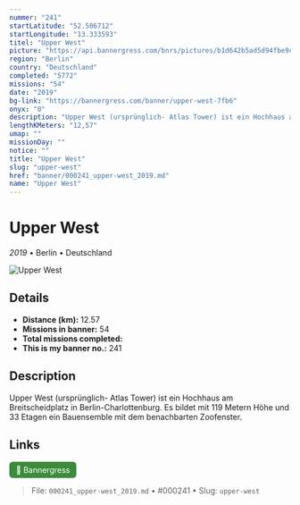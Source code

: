```yaml
---
nummer: "241"
startLatitude: "52.506712"
startLongitude: "13.333593"
titel: "Upper West"
picture: "https://api.bannergress.com/bnrs/pictures/b1d642b5ad5d94fbe9c0a94bdbb0ff18"
region: "Berlin"
country: "Deutschland"
completed: "5772"
missions: "54"
date: "2019"
bg-link: "https://bannergress.com/banner/upper-west-7fb6"
onyx: "0"
description: "Upper West (ursprünglich- Atlas Tower) ist ein Hochhaus am Breitscheidplatz in Berlin-Charlottenburg. Es bildet mit 119 Metern Höhe und 33 Etagen ein Bauensemble mit dem benachbarten Zoofenster."
lengthKMeters: "12,57"
umap: ""
missionDay: ""
notice: ""
title: "Upper West"
slug: "upper-west"
href: "banner/000241_upper-west_2019.md"
name: "Upper West"
---
```

# Upper West

*2019* • Berlin • Deutschland

![Upper West](https://api.bannergress.com/bnrs/pictures/b1d642b5ad5d94fbe9c0a94bdbb0ff18)



## Details
- **Distance (km):** 12.57
- **Missions in banner:** 54
- **Total missions completed:** 
- **This is my banner no.:** 241



## Description
Upper West (ursprünglich- Atlas Tower) ist ein Hochhaus am Breitscheidplatz in Berlin-Charlottenburg. Es bildet mit 119 Metern Höhe und 33 Etagen ein Bauensemble mit dem benachbarten Zoofenster.



## Links
<a href="https://bannergress.com/banner/upper-west-7fb6" target="_blank" style="display:inline-block;margin-right:8px;padding:6px 12px;background:#3c8b3c;color:#fff;text-decoration:none;border-radius:6px;">🔗 Bannergress</a>



> File: `000241_upper-west_2019.md` • #000241 • Slug: `upper-west`
